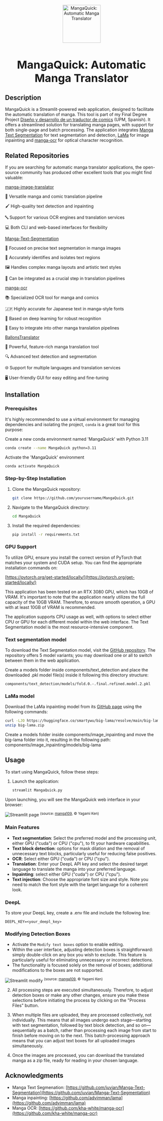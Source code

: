 <p align="center">
  <img src="components/webpage_assets/page_icon_no_bg.png" width="125" alt="MangaQuick: Automatic Manga Translator">
</p>

<h1 align="center" style="font-size: 36px; font-weight: bold; margin-bottom: 20px;">MangaQuick: Automatic Manga Translator</h1>

## Description

MangaQuick is a Streamlit-powered web application, designed to facilitate the automatic translation of manga. This tool is part of my Final Degree Project [Diseño y desarrollo de un traductor de comics](https://oa.upm.es/71255/) (UPM, Spanish). It offers a streamlined solution for translating manga pages, with support for both single-page and batch processing. The application integrates [Manga Text Segmentation](https://github.com/juvian/Manga-Text-Segmentation) for text segmentation and detection, [LaMa](https://github.com/advimman/lama) for image inpainting and [manga-ocr](https://github.com/kha-white/manga-ocr) for optical character recognition.

## Related Repositories
If you are searching for automatic manga translator applications, the open-source community has produced other excellent tools that you might find valuable:

[manga-image-translator](https://github.com/zyddnys/manga-image-translator)

🔄 Versatile manga and comic translation pipeline

🖌️ High-quality text detection and inpainting

🔤 Support for various OCR engines and translation services

💻 Both CLI and web-based interfaces for flexibility

[Manga-Text-Segmentation](https://github.com/juvian/Manga-Text-Segmentation)

🔬 Focused on precise text segmentation in manga images

🎯 Accurately identifies and isolates text regions

🖼️ Handles complex manga layouts and artistic text styles

🔗 Can be integrated as a crucial step in translation pipelines

[manga-ocr](https://github.com/kha-white/manga-ocr)

📚 Specialized OCR tool for manga and comics

🇯🇵 Highly accurate for Japanese text in manga-style fonts

🧠 Based on deep learning for robust recognition

🔧 Easy to integrate into other manga translation pipelines

[BallonsTranslator](https://github.com/dmMaze/BallonsTranslator)

🚀 Powerful, feature-rich manga translation tool

🔍 Advanced text detection and segmentation

🌐 Support for multiple languages and translation services

🖥️ User-friendly GUI for easy editing and fine-tuning



## Installation

### Prerequisites

It's highly recommended to use a virtual environment for managing dependencies and isolating the project, `conda` is a great tool for this purpose:

Create a new conda environment named 'MangaQuick' with Python 3.11
```bash
conda create --name MangaQuick python=3.11
```

Activate the 'MangaQuick' environment
```bash
conda activate MangaQuick
```

### Step-by-Step Installation

1. Clone the MangaQuick repository:
    ```bash
    git clone https://github.com/yourusername/MangaQuick.git
    ```

2. Navigate to the MangaQuick directory:
    ```bash
    cd MangaQuick
    ```

3. Install the required dependencies:
    ```bash
    pip install -r requirements.txt
    ```
### GPU Support
To utilize GPU, ensure you install the correct version of PyTorch that matches your system and CUDA setup.
You can find the appropriate installation commands on:

[https://pytorch.org/get-started/locally/](https://pytorch.org/get-started/locally/)

This application has been tested on an RTX 3080 GPU, which has 10GB of VRAM. It's important to note that the application nearly utilizes the full capacity of the 10GB VRAM. Therefore, to ensure smooth operation, a GPU with at least 10GB of VRAM is recommended.

The application supports CPU usage as well, with options to select either CPU or GPU for each different model within the web interface. The Text Segmentation model is the most resource-intensive component.

### Text segmentation model

To download the Text Segmentation model, visit the [GitHub repository](https://github.com/juvian/Manga-Text-Segmentation). The repository offers 5 model variants; you may download one or all to switch between them in the web application.

Create a models folder inside components/text_detection and place the downloaded .pkl model file(s) inside it following this directory structure:
```
components/text_detection/models/fold.0.-.final.refined.model.2.pkl
```

### LaMa model

Download the LaMa inpainting model from its [GitHub page](https://github.com/advimman/lama/tree/main) using the following commands:

```bash
curl -LJO https://huggingface.co/smartywu/big-lama/resolve/main/big-lama.zip
unzip big-lama.zip
```

Create a models folder inside components/image_inpainting and move the big-lama folder into it, resulting in the following path:
components/image_inpainting/models/big-lama

## Usage

To start using MangaQuick, follow these steps:

1. Launch the application:
    ```bash
    streamlit MangaQuick.py
    ```
    
Upon launching, you will see the MangaQuick web interface in your browser:

![Streamlit page](components/webpage_assets/streamlit_page.png)
<sup>(source: [manga109](http://www.manga109.org/en/), © Yagami Ken)</sup>

### Main Features

-  **Text segmentation**:  Select the preferred model and the processing unit, either GPU ("cuda") or CPU ("cpu"), to fit your hardware capabilities.
-  **Text block detection**: options for mask dilation and the removal of unnecessary text blocks, particularly useful for reducing false positives.
-  **OCR**: Select either GPU ("cuda") or CPU ("cpu").
-  **Translation**: Enter your DeepL API key and select the desired target language to translate the manga into your preferred language.
-  **Inpainting**: select either GPU ("cuda") or CPU ("cpu").
-  **Text injection**:  Choose the appropriate font size and style. Note you need to match the font style with the target language for a coherent look.

### DeepL

To store your DeepL key, create a .env file and include the following line:
```
DEEPL_KEY=<your_deepl_key>
```

### Modifying Detection Boxes

- Activate the `Modify text boxes` option to enable editing.
- Within the user interface, adjusting detection boxes is straightforward: simply double-click on any box you wish to exclude. This feature is particularly useful for eliminating unnecessary or incorrect detections.
- The functionality is focused solely on the removal of boxes; additional modifications to the boxes are not supported.

![Streamlit modify](components/webpage_assets/streamlit_modify.png)
<sup>(source: [manga109](http://www.manga109.org/en/), © Yagami Ken)</sup>

2. All processing steps are executed simultaneously. Therefore, to adjust detection boxes or make any other changes, ensure you make these selections before initiating the process by clicking on the "Process Files" button.

3. When multiple files are uploaded, they are processed collectively, not individually. This means that all images undergo each stage—starting with text segmentation, followed by text block detection, and so on—sequentially as a batch, rather than processing each image from start to finish before moving on to the next. This batch-processing approach means that you can adjust text boxes for all uploaded images simultaneously.
 
4. Once the images are processed, you can download the translated manga as a zip file, ready for reading in your chosen language.


## Acknowledgments
- Manga Text Segmenation: [https://github.com/juvian/Manga-Text-Segmentation](https://github.com/juvian/Manga-Text-Segmentation)
- Manga inpainting: [https://github.com/advimman/lama](https://github.com/advimman/lama)
- Manga OCR: [https://github.com/kha-white/manga-ocr](https://github.com/kha-white/manga-ocr)

